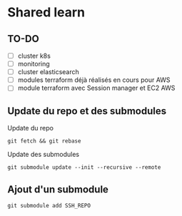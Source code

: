 # Shared learn
## TO-DO
- [ ] cluster k8s
- [ ] monitoring
- [ ] cluster elasticsearch
- [ ] modules terraform déjà réalisés en cours pour AWS
- [ ] module terraform avec Session manager et EC2 AWS
## Update du repo et des submodules 
Update du repo
```
git fetch && git rebase
```
Update des submodules
```
git submodule update --init --recursive --remote
```
## Ajout d'un submodule
```
git submodule add SSH_REPO
```
